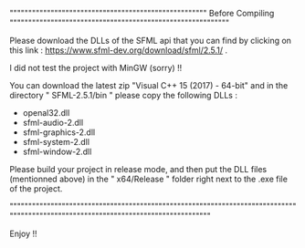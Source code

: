 """"""""""""""""""""""""""""""""""""""""""""""""""""" Before Compiling """""""""""""""""""""""""""""""""""""""""""""""""""""""""""

Please download the DLLs of the SFML api that you can find by clicking on this link : https://www.sfml-dev.org/download/sfml/2.5.1/ .

I did not test the project with MinGW (sorry) !!

You can download the latest zip "Visual C++ 15 (2017) - 64-bit" and in the directory " SFML-2.5.1/bin " please copy the following DLLs :

- openal32.dll
- sfml-audio-2.dll
- sfml-graphics-2.dll
- sfml-system-2.dll
- sfml-window-2.dll

Please build your project in release mode, and then put the DLL files (mentionned above) in the " x64/Release " folder right next to the .exe file of the project.

"""""""""""""""""""""""""""""""""""""""""""""""""""""""""""""""""""""""""""""""""""""""""""""""""""""""""""""""""""""""""""""""""""

Enjoy !!
